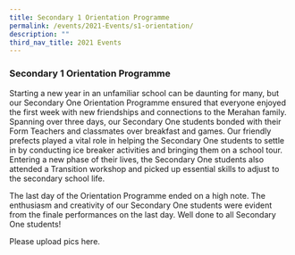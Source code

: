 ```yaml
---
title: Secondary 1 Orientation Programme
permalink: /events/2021-Events/s1-orientation/
description: ""
third_nav_title: 2021 Events
---
```

###  Secondary 1 Orientation Programme 

Starting a new year in an unfamiliar school can be daunting for many, but our Secondary One Orientation Programme ensured that everyone enjoyed the first week with new friendships and connections to the Merahan family. Spanning over three days, our Secondary One students bonded with their Form Teachers and classmates over breakfast and games. Our friendly prefects played a vital role in helping the Secondary One students to settle in by conducting ice breaker activities and bringing them on a school tour. Entering a new phase of their lives, the Secondary One students also attended a Transition workshop and picked up essential skills to adjust to the secondary school life.

The last day of the Orientation Programme ended on a high note. The enthusiasm and creativity of our Secondary One students were evident from the finale performances on the last day. Well done to all Secondary One students!

Please upload pics here.